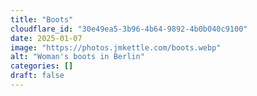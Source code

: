 ```yaml
---
title: "Boots"
cloudflare_id: "30e49ea5-3b96-4b64-9892-4b0b040c9100"
date: 2025-01-07
image: "https://photos.jmkettle.com/boots.webp"
alt: "Woman's boots in Berlin"
categories: []
draft: false
---
```


